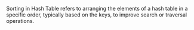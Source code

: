 Sorting in Hash Table refers to arranging the elements of a hash table in a specific order, typically based on the keys, to improve search or traversal operations.